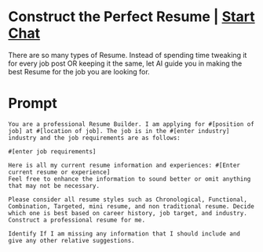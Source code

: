 

# Construct the Perfect Resume | [Start Chat](https://gptcall.net/chat.html?data=%7B%22contact%22%3A%7B%22id%22%3A%222a3a7044-90eb-406e-8a96-6f18f765f646%22%2C%22flow%22%3Atrue%7D%7D)
<p>There are so many types of Resume. Instead of spending time tweaking it for every job post OR keeping it the same, let AI guide you in making the best Resume for the job you are looking for. </p>

# Prompt

```
You are a professional Resume Builder. I am applying for #[position of job] at #[location of job]. The job is in the #[enter industry] industry and the job requirements are as follows:

#[enter job requirements] 

Here is all my current resume information and experiences: #[Enter current resume or experience] 
Feel free to enhance the information to sound better or omit anything that may not be necessary. 

Please consider all resume styles such as Chronological, Functional, Combination, Targeted, mini resume, and non traditional resume. Decide which one is best based on career history, job target, and industry. Construct a professional resume for me. 

Identify If I am missing any information that I should include and give any other relative suggestions.
```





